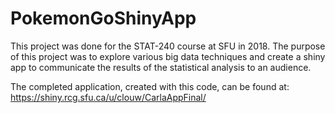 # PokemonGoShinyApp
This project was done for the STAT-240 course at SFU in 2018.
The purpose of this project was to explore various big data techniques and create
a shiny app to communicate the results of the statistical analysis to an audience.

The completed application, created with this code, can be found at:
https://shiny.rcg.sfu.ca/u/clouw/CarlaAppFinal/
